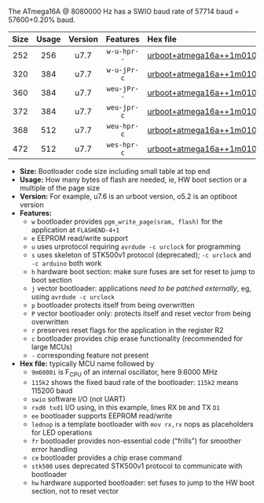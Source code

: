The ATmega16A @ 8080000 Hz has a SWIO baud rate of 57714 baud = 57600+0.20% baud.

|Size|Usage|Version|Features|Hex file|
|:-:|:-:|:-:|:-:|:--|
|252|256|u7.7|`w-u-hpr--`|[urboot+atmega16a++1m0100i++++7k2_swio_rxd0_txd1_hw.hex](https://raw.githubusercontent.com/stefanrueger/urboot.hex/main/mcus/atmega16a/internal_oscillator/fint++1m0100_Hz/br++++7k2_bps/urboot+atmega16a++1m0100i++++7k2_swio_rxd0_txd1_hw.hex)|
|320|384|u7.7|`w-u-jPr-c`|[urboot+atmega16a++1m0100i++++7k2_swio_rxd0_txd1_lednop_fr_ce.hex](https://raw.githubusercontent.com/stefanrueger/urboot.hex/main/mcus/atmega16a/internal_oscillator/fint++1m0100_Hz/br++++7k2_bps/urboot+atmega16a++1m0100i++++7k2_swio_rxd0_txd1_lednop_fr_ce.hex)|
|360|384|u7.7|`weu-jPr--`|[urboot+atmega16a++1m0100i++++7k2_swio_rxd0_txd1_ee_lednop_fr.hex](https://raw.githubusercontent.com/stefanrueger/urboot.hex/main/mcus/atmega16a/internal_oscillator/fint++1m0100_Hz/br++++7k2_bps/urboot+atmega16a++1m0100i++++7k2_swio_rxd0_txd1_ee_lednop_fr.hex)|
|372|384|u7.7|`weu-jpr-c`|[urboot+atmega16a++1m0100i++++7k2_swio_rxd0_txd1_ee_lednop_fr_ce.hex](https://raw.githubusercontent.com/stefanrueger/urboot.hex/main/mcus/atmega16a/internal_oscillator/fint++1m0100_Hz/br++++7k2_bps/urboot+atmega16a++1m0100i++++7k2_swio_rxd0_txd1_ee_lednop_fr_ce.hex)|
|368|512|u7.7|`weu-hpr-c`|[urboot+atmega16a++1m0100i++++7k2_swio_rxd0_txd1_ee_lednop_fr_ce_hw.hex](https://raw.githubusercontent.com/stefanrueger/urboot.hex/main/mcus/atmega16a/internal_oscillator/fint++1m0100_Hz/br++++7k2_bps/urboot+atmega16a++1m0100i++++7k2_swio_rxd0_txd1_ee_lednop_fr_ce_hw.hex)|
|472|512|u7.7|`wes-hpr-c`|[urboot+atmega16a++1m0100i++++7k2_swio_rxd0_txd1_ee_lednop_fr_ce_stk500_hw.hex](https://raw.githubusercontent.com/stefanrueger/urboot.hex/main/mcus/atmega16a/internal_oscillator/fint++1m0100_Hz/br++++7k2_bps/urboot+atmega16a++1m0100i++++7k2_swio_rxd0_txd1_ee_lednop_fr_ce_stk500_hw.hex)|

- **Size:** Bootloader code size including small table at top end
- **Usage:** How many bytes of flash are needed, ie, HW boot section or a multiple of the page size
- **Version:** For example, u7.6 is an urboot version, o5.2 is an optiboot version
- **Features:**
  + `w` bootloader provides `pgm_write_page(sram, flash)` for the application at `FLASHEND-4+1`
  + `e` EEPROM read/write support
  + `u` uses urprotocol requiring `avrdude -c urclock` for programming
  + `s` uses skeleton of STK500v1 protocol (deprecated); `-c urclock` and `-c arduino` both work
  + `h` hardware boot section: make sure fuses are set for reset to jump to boot section
  + `j` vector bootloader: applications *need to be patched externally*, eg, using `avrdude -c urclock`
  + `p` bootloader protects itself from being overwritten
  + `P` vector bootloader only: protects itself and reset vector from being overwritten
  + `r` preserves reset flags for the application in the register R2
  + `c` bootloader provides chip erase functionality (recommended for large MCUs)
  + `-` corresponding feature not present
- **Hex file:** typically MCU name followed by
  + `9m6000i` is F<sub>CPU</sub> of an internal oscillator, here 9.6000 MHz
  + `115k2` shows the fixed baud rate of the bootloader: `115k2` means 115200 baud
  + `swio` software I/O (not UART)
  + `rxd0 txd1` I/O using, in this example, lines RX `D0` and TX `D1`
  + `ee` bootloader supports EEPROM read/write
  + `lednop` is a template bootloader with `mov rx,rx` nops as placeholders for LED operations
  + `fr` bootloader provides non-essential code ("frills") for smoother error handling
  + `ce` bootloader provides a chip erase command
  + `stk500` uses deprecated STK500v1 protocol to communicate with bootloader
  + `hw` hardware supported bootloader: set fuses to jump to the HW boot section, not to reset vector
